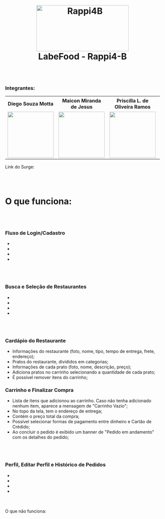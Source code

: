<h1 align="center">
    <img width="300px" height="150px" alt="Rappi4B" src=![rappi4](https://user-images.githubusercontent.com/98128470/182042939-6748e320-d765-4335-baf6-0993babbdd8f.jpg) />
    <br>
   LabeFood - Rappi4-B
</h1>
<br/>
<br/>



### Integrantes:
<table>
  <tr>
       <th>Diego Souza Motta</th>
       <th>Maicon Miranda de Jesus</th>
        <th>Priscilla L. de Oliveira Ramos</th>
        <th>Wagner Luiz da Silva Guimarães</th>
  
  </tr>
  <tr>
    <td>
  <img width='150px' height='150px' src='https://ca.slack-edge.com/TLAVDH7C2-U02UXL7VALW-9bfb7dda36d4-512' >
    </td>
        <td>
  <img width='150px' height='150px' src='https://ca.slack-edge.com/TLAVDH7C2-U02V4AL6GAW-55c7d679189d-512' >
    </td>
        <td>
  <img width='150px' height='150px' src='https://ca.slack-edge.com/TLAVDH7C2-U02V1D7HJ2Z-ac7df3a4cba3-512' >
    </td>
     <td>
  <img width='150px' height='150px' src='https://ca.slack-edge.com/TLAVDH7C2-U02V4BLK3MZ-263eefdcc95d-512' >
    </td>
   
  </tr>
<table>

Link do Surge: 
    
 <br></br>
<h1>O que funciona:</h1>
<br></br>
<h3>Fluxo de Login/Cadastro</h3>
<ul>
  <li> </li>
  <li> </li>
  <li> </li>
  <li> </li>
</ul>
 <br></br>
<h3>Busca e Seleção de Restaurantes</h3>
<ul>
  <li> </li>
  <li> </li>
  <li> </li>
  <li> </li>
</ul>
 <br></br>
<h3>Cardápio do Restaurante</h3>
<ul>
  <li>Informações do restaurante (foto, nome, tipo, tempo de entrega, frete, endereço); </li>
  <li>Pratos do restaurante, divididos em categorias; </li>
  <li> Informações de cada prato (foto, nome, descrição, preço); </li>
  <li>Adiciona pratos no carrinho selecionando a quantidade de cada prato; </li>
  <li> É possível remover itens do carrinho; </li>
</ul>

<h3>Carrinho e Finalizar Compra</h3>
<ul>
  <li> Lista de itens que adicionou ao carrinho. Caso não tenha adicionado nenhum item, aparece a mensagem de "Carrinho Vazio"; </li>
  <li>No topo da tela, tem o endereço de entrega; </li>
  <li> Contém o preço total da compra; </li>
  <li> Possível selecionar formas de pagamento entre dinheiro e Cartão de Crédido; </li>
    <li>Ao concluir o pedido é exibido um banner de "Pedido em andamento" com os detalhes do pedido;</li>
</ul>
     <br></br>
<h3>Perfil, Editar Perfil e Histórico de Pedidos</h3>
<ul>
  <li> </li>
  <li> </li>
  <li> </li>
  <li> </li>
</ul>
  <br></br>
O que não funciona: 
